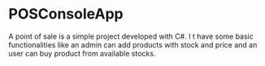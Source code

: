 # POSConsoleApp
A point of sale is a simple project developed with C#. I t have some basic functionalities like an admin can add products with stock and price and an user can buy product from available stocks.
